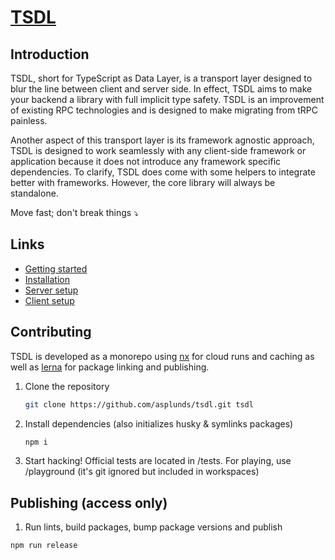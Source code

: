 # [TSDL](https://tsdl.asplund.dev)

## Introduction

TSDL, short for TypeScript as Data Layer, is a transport layer designed to blur the line between client and server side.
In effect, TSDL aims to make your backend a library with full implicit type safety.
TSDL is an improvement of existing RPC technologies and is designed to make migrating from tRPC painless.

Another aspect of this transport layer is its framework agnostic approach, TSDL is designed to work seamlessly with any client-side framework or application because it does not introduce any framework specific dependencies. To clarify,
TSDL does come with some helpers to integrate better with frameworks. However,
the core library will always be standalone.

Move fast; don't break things ⤵️

## Links

- [Getting started](https://tsdl.asplund.dev/docs/getting-started/introduction)
- [Installation](https://tsdl.asplund.dev/docs/getting-started/installation)
- [Server setup](https://tsdl.asplund.dev/docs/getting-started/server-code-setup)
- [Client setup](https://tsdl.asplund.dev/docs/getting-started/client-code-setup)

## Contributing

TSDL is developed as a monorepo using [nx](https://nx.dev/) for cloud runs and caching as well as [lerna](https://lerna.js.org/) for package linking and publishing.

1. Clone the repository
   ```sh
   git clone https://github.com/asplunds/tsdl.git tsdl
   ```
2. Install dependencies (also initializes husky & symlinks packages)
   ```sh
   npm i
   ```
3. Start hacking! Official tests are located in /tests. For playing, use /playground (it's git ignored but included in workspaces)

## Publishing (access only)

1. Run lints, build packages, bump package versions and publish

```sh
npm run release
```

